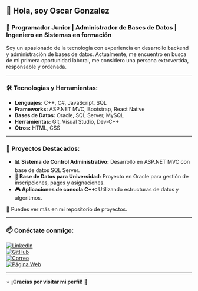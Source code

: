 ## 👋 Hola, soy Oscar Gonzalez  
### 🚀 Programador Junior | Administrador de Bases de Datos | Ingeniero en Sistemas en formación  

Soy un apasionado de la tecnología con experiencia en desarrollo backend y administración de bases de datos. Actualmente, me encuentro en busca de mi primera oportunidad laboral, me considero una persona extrovertida, responsable y ordenada.

---

### 🛠️ Tecnologías y Herramientas:

- **Lenguajes:** C++, C#, JavaScript, SQL
- **Frameworks:** ASP.NET MVC, Bootstrap, React Native
- **Bases de Datos:** Oracle, SQL Server, MySQL
- **Herramientas:** Git, Visual Studio, Dev-C++
- **Otros:** HTML, CSS

---

### 📌 Proyectos Destacados:

- **📊 Sistema de Control Administrativo:** Desarrollo en ASP.NET MVC con base de datos SQL Server.
- **🏫 Base de Datos para Universidad:** Proyecto en Oracle para gestión de inscripciones, pagos y asignaciones.
- **🎮 Aplicaciones de consola C++:** Utilizando estructuras de datos y algoritmos.

🔗 Puedes ver más en mi repositorio de proyectos.

---

### 📫 Conéctate conmigo:

[![LinkedIn](https://img.shields.io/badge/LinkedIn-0077B5?style=for-the-badge&logo=linkedin&logoColor=white)](https://www.linkedin.com/in/oscar-gonzalez)  
[![GitHub](https://img.shields.io/badge/GitHub-181717?style=for-the-badge&logo=github&logoColor=white)](https://github.com/ogonzalez-2021370)  
[![Correo](https://img.shields.io/badge/Gmail-D14836?style=for-the-badge&logo=gmail&logoColor=white)](mailto:tuemail@gmail.com)  
[![Página Web](https://img.shields.io/badge/Web-4285F4?style=for-the-badge&logo=google-chrome&logoColor=white)](https://oscargonzalez.netlify.app)  

---

⭐ **¡Gracias por visitar mi perfil!** 🚀

